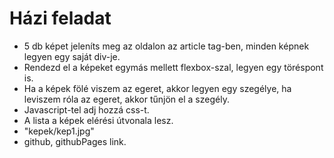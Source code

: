 # Házi feladat

* 5 db képet jeleníts meg az oldalon az article tag-ben, minden képnek legyen egy saját div-je.
* Rendezd el a képeket egymás mellett flexbox-szal, legyen egy töréspont is.
* Ha a képek fölé viszem az egeret, akkor legyen egy szegélye, ha leviszem róla az egeret, akkor tűnjön el a szegély.
* Javascript-tel adj hozzá css-t.
* A lista a képek elérési útvonala lesz.
* "kepek/kep1.jpg"
* github, githubPages link.
